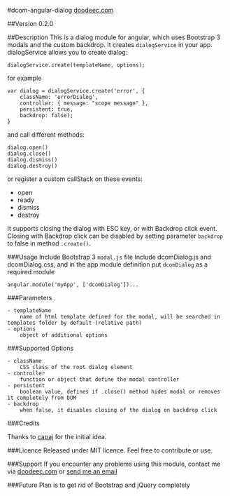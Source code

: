 #dcom-angular-dialog
[doodeec.com](http://doodeec.com)

##Version
0.2.0

##Description
This is a dialog module for angular, which uses Bootstrap 3 modals and the custom backdrop.
It creates `dialogService` in your app.
dialogService allows you to create dialog:

    dialogService.create(templateName, options);

for example

    var dialog = dialogService.create('error', {
        className: 'errorDialog',
        controller: { message: "scope message" },
        persistent: true,
        backdrop: false);
    }

and call different methods:

    dialog.open()
    dialog.close()
    dialog.dismiss()
    dialog.destroy()

or register a custom callStack on these events:

- open
- ready
- dismiss
- destroy

It supports closing the dialog with ESC key, or with Backdrop click event. Closing with Backdrop click can be
disabled by setting parameter `backdrop` to false in method `.create()`.

###Usage
Include Bootstrap 3 `modal.js` file
Include dcomDialog.js and dcomDialog.css, and in the app module definition put `dcomDialog` as a required module

    angular.module('myApp', ['dcomDialog'])...

###Parameters
    
    - templateName
        name of html template defined for the modal, will be searched in templates folder by default (relative path)
    - options
        object of additional options

###Supported Options

    - className
        CSS class of the root dialog element
    - controller
        function or object that define the modal controller
    - persistent
        boolean value, defines if .close() method hides modal or removes it completely from DOM
    - backdrop
        when false, it disables closing of the dialog on backdrop click

###Credits

Thanks to [capaj](http://github.com/capaj) for the initial idea.


###Licence
Released under MIT licence.
Feel free to contribute or use.

###Support
If you encounter any problems using this module, contact me via [doodeec.com](http://doodeec.com) or [send me an email](mailto:doodeec@gmail.com)

###Future
Plan is to get rid of Bootstrap and jQuery completely